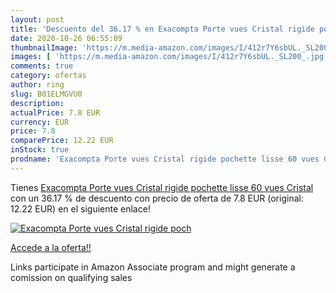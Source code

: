 ```yaml
---
layout: post
title: 'Descuento del 36.17 % en Exacompta Porte vues Cristal rigide poch'
date: 2020-10-26 06:55:09
thumbnailImage: 'https://m.media-amazon.com/images/I/412r7Y6sbUL._SL200_.jpg'
images: [ 'https://m.media-amazon.com/images/I/412r7Y6sbUL._SL200_.jpg' ]
comments: true
category: ofertas
author: ring
slug: B01ELMGVU0
description:
actualPrice: 7.8 EUR
currency: EUR
price: 7.8
comparePrice: 12.22 EUR
inStock: true
prodname: 'Exacompta Porte vues Cristal rigide pochette lisse 60 vues Cristal'
---
```


Tienes [Exacompta Porte vues Cristal rigide pochette lisse 60 vues Cristal](https://www.amazon.fr/dp/B01ELMGVU0/?tag=tolees0d-21) con un 36.17 % de descuento con precio de oferta de 7.8 EUR (original: 12.22 EUR) en el siguiente enlace!

[![Exacompta Porte vues Cristal rigide poch](https://m.media-amazon.com/images/I/412r7Y6sbUL._SL200_.jpg)](https://www.amazon.fr/dp/B01ELMGVU0/?tag=tolees0d-21)

[Accede a la oferta!!](https://www.amazon.fr/dp/B01ELMGVU0/?tag=tolees0d-21)

Links participate in Amazon Associate program and might generate a comission on qualifying sales


